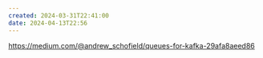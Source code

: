```yaml
---
created: 2024-03-31T22:41:00
date: 2024-04-13T22:56
---
```

https://medium.com/@andrew_schofield/queues-for-kafka-29afa8aeed86
